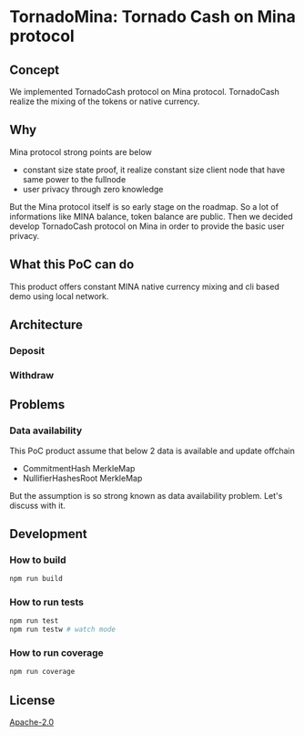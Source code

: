 # TornadoMina: Tornado Cash on Mina protocol

## Concept

We implemented TornadoCash protocol on Mina protocol. TornadoCash realize the mixing of the tokens or native currency.

## Why

Mina protocol strong points are below

- constant size state proof, it realize constant size client node that have same power to the fullnode
- user privacy through zero knowledge

But the Mina protocol itself is so early stage on the roadmap. So a lot of informations like MINA balance, token balance are public.
Then we decided develop TornadoCash protocol on Mina in order to provide the basic user privacy.

## What this PoC can do

This product offers constant MINA native currency mixing and cli based demo using local network.

## Architecture

### Deposit

### Withdraw

## Problems

### Data availability

This PoC product assume that below 2 data is available and update offchain

- CommitmentHash MerkleMap
- NullifierHashesRoot MerkleMap

But the assumption is so strong known as data availability problem. Let's discuss with it.

## Development

### How to build

```sh
npm run build
```

### How to run tests

```sh
npm run test
npm run testw # watch mode
```

### How to run coverage

```sh
npm run coverage
```

## License

[Apache-2.0](LICENSE)
